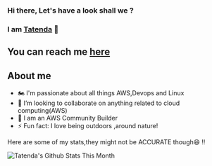 ### Hi there, Let's have a look shall we ? 
### I am [Tatenda](https://tatenda.hashnode.dev/) 👋

## You can reach me [here](https://twitter.com/Taity__m)



## About me
- 🏍 I'm passionate about all things AWS,Devops and Linux
- 👯 I’m looking to collaborate on anything related to cloud computing(AWS)
- 🌱 I am an AWS Community Builder
- ⚡  Fun fact: I love being outdoors ,around nature!

Here are some of my stats,they might not be ACCURATE though😄 !!

![Tatenda's Github Stats This Month](https://github-readme-stats.vercel.app/api?username=Taity045&show_icons=true&theme=radical)






<!--
**Taity045/Taity045** is a ✨ _special_ ✨ repository because its `README.md` (this file) appears on your GitHub profile.


